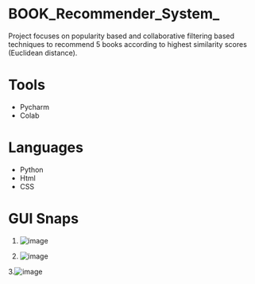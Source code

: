 # BOOK_Recommender_System_
Project focuses on popularity based and collaborative filtering based techniques to recommend 5 books according to highest similarity scores (Euclidean distance).
# Tools
- Pycharm
- Colab
# Languages
- Python
- Html
- CSS

# GUI Snaps
1. ![image](https://github.com/user-attachments/assets/12130d18-f429-42eb-8d8d-40325267a72c)






2. ![image](https://github.com/user-attachments/assets/60b7fb37-0a7f-44b4-a13b-636a17e5ab44)




3.![image](https://github.com/user-attachments/assets/70c3c81d-817d-458a-9c1f-d3e1b3274e24)





